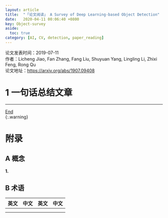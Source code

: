 ```yaml
---
layout: article
title:  "「论文阅读」 A Survey of Deep Learning-based Object Detection"
date:   2020-04-11 00:06:40 +0800
key: Object-survey
aside:
  toc: true
category: [AI, CV, detection, paper_reading]
---
```

<span id='head'></span>   
>
论文发表时间：2019-07-11            
作者：Licheng Jiao, Fan Zhang, Fang Liu, Shuyuan Yang, Lingling Li, Zhixi Feng, Rong Qu       
论文地址：<https://arxiv.org/abs/1907.09408>   

<!--more-->   

# 1 一句话总结文章  





------------------
[End](#head)   
{:.warning}  

# 附录
## A 概念
<span id="symbol">**1.**</span>    


## B 术语

| 英文 | 中文 | 英文 | 中文 |
| --- | --- | --- | --- |
|  |  |  |  |
|  |  |   |  |

